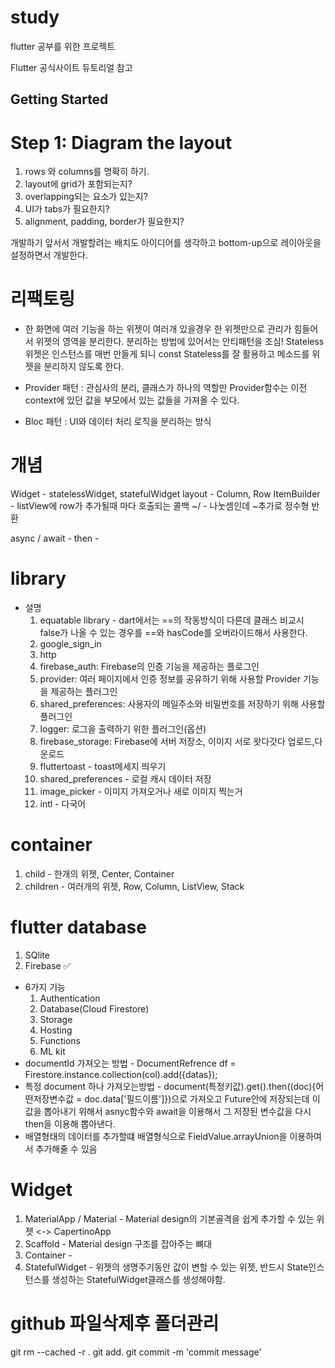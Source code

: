 # study

flutter 공부를 위한 프로젝트

Flutter 공식사이트 듀토리얼 참고

## Getting Started

# Step 1: Diagram the layout
1. rows 와 columns를 명확히 하기.
2. layout에 grid가 포함되는지?
3. overlapping되는 요소가 있는지?
4. UI가 tabs가 필요한지?
5. alignment, padding, border가 필요한지?

개발하기 앞서서 개발할려는 배치도 아이디어를 생각하고 bottom-up으로 레이아웃을 설정하면서 개발한다.

# 리팩토링
- 한 화면에 여러 기능을 하는 위젯이 여러개 있을경우 한 위젯만으로 관리가 힘들어서 위젯의 영역을 분리한다.
분리하는 방법에 있어서는 안티패턴을 조심!
Stateless위젯은 인스턴스를 매번 만들게 되니 const Stateless를 잘 활용하고 메소드를 위젯을 분리하지 않도록 한다.  

- Provider 패턴 : 관심사의 분리, 클래스가 하나의 역할만
Provider함수는 이전 context에 있던 값을 부모에서 있는 값들을 가져올 수 있다.
- Bloc 패턴 : UI와 데이터 처리 로직을 분리하는 방식

# 개념
Widget - statelessWidget, statefulWidget
layout - Column, Row
ItemBuilder - listView에 row가 추가될때 마다 호출되는 콜백
~/ - 나눗셈인데 ~추가로 정수형 반환

async / await -
then -


# library
- 설명
    1. equatable library - dart에서는 ==의 작동방식이 다른데 클래스 비교시 false가 나올 수 있는 경우를 ==와 hasCode를 오버라이드해서 사용한다. 
    2. google_sign_in
    3. http
    4. firebase_auth: Firebase의 인증 기능을 제공하는 플로그인
    5. provider: 여러 페이지에서 인증 정보를 공유하기 위해 사용할 Provider 기능을 제공하는 플러그인
    6. shared_preferences: 사용자의 메일주소와 비밀번호를 저장하기 위해 사용할 플러그인
    7. logger: 로그을 출력하기 위한 플러그인(옵션)
    8. firebase_storage: Firebase에 서버 저장소, 이미지 서로 왓다갓다 업로드,다운로드
    9. fluttertoast - toast메세지 띄우기
    10. shared_preferences - 로컬 캐시 데이터 저장
    11. image_picker - 이미지 가져오거나 새로 이미지 찍는거
    12. intl - 다국어

# container
1. child - 한개의 위젯, Center, Container
2. children - 여러개의 위젯, Row, Column, ListView, Stack

# flutter database
1. SQlite
2. Firebase ✅
- 6가지 기능
    1. Authentication
    2. Database(Cloud Firestore)
    3. Storage
    4. Hosting
    5. Functions
    6. ML kit 
- documentId 가져오는 방법 - DocumentRefrence df = Firestore.instance.collection(col).add({datas});
- 특정 document 하나 가져오는방법 - document(특정키값).get().then((doc){어떤저장변수값 = doc.data['필드이름']})으로 가져오고
Future<dynamic>안에 저장되는데 이 값을 뽑아내기 위해서 asnyc함수와 await을 이용해서 그 저장된 변수값을 다시 then을 이용해 뽑아낸다.
- 배열형태의 데이터를 추가할떄 배열형식으로 FieldValue.arrayUnion을 이용하여서 추가해줄 수 있음

# Widget

1. MaterialApp / Material - Material design의 기본골격을 쉽게 추가할 수 있는 위젯 <-> CapertinoApp
2. Scaffold - Material design 구조를 잡아주는 뼈대
2. Container - 
3. StatefulWidget - 위젯의 생명주기동안 값이 변할 수 있는 위젯, 반드시 State인스턴스를 생성하는 StatefulWidget클래스를 생성해야함.

# github 파일삭제후 폴더관리
git rm --cached -r .
git add.
git commit -m 'commit message'